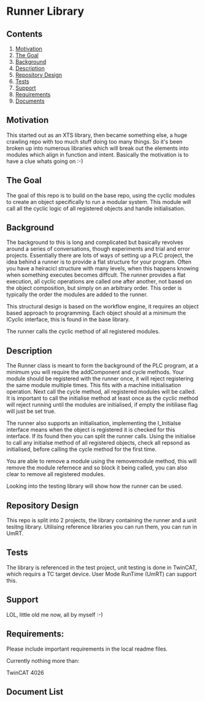 # Runner Library

## Contents

1. [Motivation](#motivation)
2. [The Goal](#the-goal)
3. [Background](#background)
4. [Description](#description)
3. [Repository Design](#repository-design)
4. [Tests](#Tests)
5. [Support](#Support)
6. [Requirements](#Requirements)
7. [Documents](#Document-List)

## Motivation

This started out as an XTS library, then became something else, a huge crawling repo with too much stuff doing too many things. So it's been broken up into numerous libraries which will break out the elements into modules which align in function and intent. Basically the motivation is to have a clue whats going on :-) 

## The Goal

The goal of this repo is to build on the base repo, using the cyclic modules to create an object specifically to run a modular system. This module will call all the cyclic logic of all registered objects and handle initialisation.

## Background

The background to this is long and complicated but basically revolves around a series of conversations, though experiments and trial and error projects. 
Essentially there are lots of ways of setting up a PLC project, the idea behind a runner is to provide a flat structure for your program. Often you have a heiracicl structure with many levels, when this happens knowing when something executes becomes diffcult.
The runner provides a flat execution, all cyclic operations are called one after another, not based on the object composition, but simply on an arbitrary order.
This order is typically the order the modules are added to the runner.

This structural design is based on the workflow engine, it requires an object based approach to programming.
Each object should at a minimum the ICyclic interface, this is found in the base library.

The runner calls the cyclic method of all registered modules.

## Description

The Runner class is meant to form the background of the PLC program, at a minimum you will require the addComponent and cycle methods. Your module should be registered with the runner once, it will reject registering the same module multiple times. This fits with a machine initialisation operation. Next call the cycle method, all registered modules will be called.
It is important to call the initialise method at least once as the cyclic method will reject running until the modules are initialised, if empty the initiliase flag will just be set true.

The runner also supports an initialisation, implementing the I_Initialse interface means when the object is registered it is checked for this interface. If its found then you can split the runner calls. Using the initialise to call any initialse method of all registered objects, check all repsond as initialised, before calling the cycle method for the first time.

You are able to remove a module using the removemodule method, this will remove the module refernece and so block it being called, you can also clear to remove all registered modules.

Looking into the testing library will show how the runner can be used.

## Repository Design

This repo is split into 2 projects, the library containing the runner and a unit tesitng library.
Utilising reference libraries you can run them, you can run in UmRT.


## Tests

The library is referenced in the test project, unit testing is done in TwinCAT, which requirs a TC target device.
User Mode RunTime (UmRT) can support this.

## Support

LOL, little old me now, all by myself :-)


## Requirements: 

Please include important requirements in the local readme files.

Currently nothing more than:

TwinCAT 4026


## Document List





